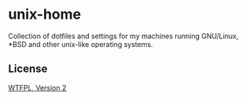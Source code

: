 # unix-home

Collection of dotfiles and settings for my machines running GNU/Linux, \*BSD and other unix-like operating systems.

## License

[WTFPL, Version 2](http://sam.zoy.org/wtfpl)
